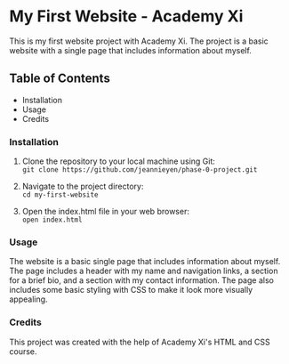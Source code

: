 # My First Website - Academy Xi
This is my first website project with Academy Xi. The project is a basic website with a single page that includes information about myself.

## Table of Contents
- Installation  
- Usage  
- Credits

### Installation
1. Clone the repository to your local machine using Git:  
```git clone https://github.com/jeannieyen/phase-0-project.git```

2. Navigate to the project directory:  
```cd my-first-website```

3. Open the index.html file in your web browser:  
```open index.html```

### Usage
The website is a basic single page that includes information about myself. The page includes a header with my name and navigation links, a section for a brief bio, and a section with my contact information. The page also includes some basic styling with CSS to make it look more visually appealing.

### Credits
This project was created with the help of Academy Xi's HTML and CSS course.
